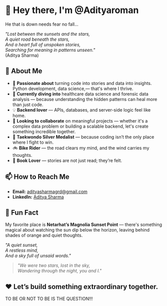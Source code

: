 # 👋 Hey there, I'm @Adityaroman  
He that is down needs fear no fall...

*"Lost between the sunsets and the stars,  
A quiet road beneath the stars,  
And a heart full of unspoken stories,  
Searching for meaning in patterns unseen."*  
                                 (Aditya Sharma)
## 🚀 About Me  
- 👀 **Passionate about** turning code into stories and data into insights. Python development, data science,— that's where I thrive.  
- 🌱 **Currently diving into** healthcare data science and forensic data analysis — because understanding the hidden patterns can heal more than just code.  
- 💡 **Backend lover** — APIs, databases, and server-side logic feel like home.  
- 💞️ **Looking to collaborate** on meaningful projects — whether it's a complex data problem or building a scalable backend, let's create something incredible together.  
- 🥋 **Taekwondo Silver Medalist** — because coding isn’t the only place where I fight to win.  
- 🚲 **Bike Rider** — the road clears my mind, and the wind carries my thoughts.  
- 📖 **Book Lover** — stories are not just read; they’re felt.  

## 📫 How to Reach Me  
- **Email:** [adityasharmagrd@gmail.com](mailto:adityasharmagrd@gmail.com)  
- **LinkedIn:** [Aditya Sharma](https://www.linkedin.com/in/adityasharmagrd/)  

## 🌅 Fun Fact  
My favorite place is **Netarhat’s Magnolia Sunset Point** — there's something magical about watching the sun dip below the horizon, leaving behind shades of orange and quiet thoughts.  




*"A quiet sunset,  
A restless mind,  
And a sky full of unsaid words."*


> *"We were two stars, lost in the sky,  
> Wandering through the night, you and I."*  

## ❤️ Let’s build something extraordinary together.  
  

TO BE OR NOT TO BE IS THE QUESTION!!!
<!---
Adityaroman/Adityaroman is a ✨ special ✨ repository because its `README.md` (this file) appears on your GitHub profile.
You can click the Preview link to take a look at your changes.
--->
